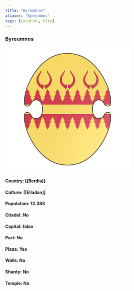 ```yaml
---
title: "Byreumnos"
aliases: "Byreumnos"
tags: [Location, City]
---
```

### Byreumnos
![](attachment/b02ae9b7b48fe5023deeb2b7c697ce24.svg)

#### Country: [[Berdia]]

#### Culture: [[Elladan]]

#### Population: 12.383

#### Citadel: No

#### Capital: false

#### Port: No

#### Plaza: Yes

#### Walls: No

#### Shanty: No

#### Temple: No

